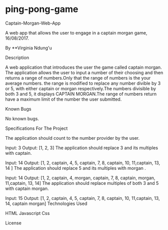 # ping-pong-game
Captain-Morgan-Web-App

A web app that allows the user to engage in a captain morgan game, 16/08/2017.

By **Virginia Ndung'u

Description

A web application that introduces the user the game called captain morgan. The application allows the user to input a number of their choosing and then returns a range of numbers.Only that the range of numbers is the your average numbers. the range is modified to replace any number divible by 3 or 5, with either captain or morgan respectively.The numbers divisible by both 3 and 5, it displays CAPTAIN MORGAN.The range of numbers return have a maximum limit of the number the user submitted.

Known Bugs

No known bugs.

Specifications For The Project

The application should count to the number provider by the user.

Input: 3
Output: [1, 2, 3]
The application should replace 3 and its multiples with captain.

Input: 14
Output: [1, 2, captain, 4, 5, captain, 7, 8, captain, 10, 11,captain, 13, 14 ]
The application should replace 5 and its multiples with morgan .

Input: 14
Output: [1, 2, captain, 4, morgan, captain, 7, 8, captain, morgan, 11,captain, 13, 14]
The application should replace multiples of both 3 and 5 with captain morgan.

Input: 15
Output: [1, 2, captain, 4, 5, captain, 7, 8, captain, 10, 11,captain, 13, 14, captain morgan]
Technologies Used

HTML
Javascript
Css

License

